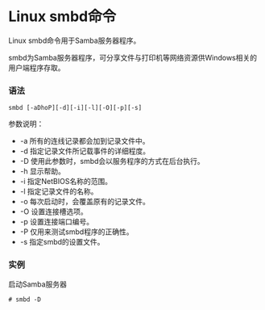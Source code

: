 # Linux smbd命令

Linux smbd命令用于Samba服务器程序。

smbd为Samba服务器程序，可分享文件与打印机等网络资源供Windows相关的用户端程序存取。

### 语法

    smbd [-aDhoP][-d][-i][-l][-O][-p][-s]

参数说明：

- -a   所有的连线记录都会加到记录文件中。
- -d   指定记录文件所记载事件的详细程度。
- -D   使用此参数时，smbd会以服务程序的方式在后台执行。
- -h   显示帮助。
- -i   指定NetBIOS名称的范围。
- -l   指定记录文件的名称。
- -o   每次启动时，会覆盖原有的记录文件。
- -O   设置连接槽选项。
- -p   设置连接端口编号。
- -P   仅用来测试smbd程序的正确性。
- -s   指定smbd的设置文件。

### 实例

启动Samba服务器

    # smbd -D